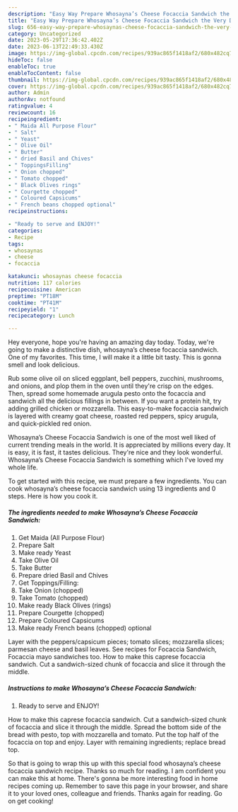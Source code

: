 ```yaml
---
description: "Easy Way Prepare Whosayna’s Cheese Focaccia Sandwich the Very Delicious"
title: "Easy Way Prepare Whosayna’s Cheese Focaccia Sandwich the Very Delicious"
slug: 656-easy-way-prepare-whosaynas-cheese-focaccia-sandwich-the-very-delicious
category: Uncategorized
date: 2023-05-29T17:36:42.402Z
date: 2023-06-13T22:49:33.430Z
image: https://img-global.cpcdn.com/recipes/939ac865f1418af2/680x482cq70/whosaynas-cheese-focaccia-sandwich-recipe-main-photo.jpg
hideToc: false
enableToc: true
enableTocContent: false
thumbnail: https://img-global.cpcdn.com/recipes/939ac865f1418af2/680x482cq70/whosaynas-cheese-focaccia-sandwich-recipe-main-photo.jpg
cover: https://img-global.cpcdn.com/recipes/939ac865f1418af2/680x482cq70/whosaynas-cheese-focaccia-sandwich-recipe-main-photo.jpg
author: Admin
authorAv: notfound
ratingvalue: 4
reviewcount: 16
recipeingredient:
- " Maida All Purpose Flour"
- " Salt"
- " Yeast"
- " Olive Oil"
- " Butter"
- " dried Basil and Chives"
- " ToppingsFilling"
- " Onion chopped"
- " Tomato chopped"
- " Black Olives rings"
- " Courgette chopped"
- " Coloured Capsicums"
- " French beans chopped optional"
recipeinstructions:

- "Ready to serve and ENJOY!"
categories:
- Recipe
tags:
- whosaynas
- cheese
- focaccia

katakunci: whosaynas cheese focaccia 
nutrition: 117 calories
recipecuisine: American
preptime: "PT18M"
cooktime: "PT41M"
recipeyield: "1"
recipecategory: Lunch

---
```



Hey everyone, hope you're having an amazing day today. Today, we're going to make a distinctive dish, whosayna’s cheese focaccia sandwich. One of my favorites. This time, I will make it a little bit tasty. This is gonna smell and look delicious.

Rub some olive oil on sliced eggplant, bell peppers, zucchini, mushrooms, and onions, and plop them in the oven until they&#39;re crisp on the edges. Then, spread some homemade arugula pesto onto the focaccia and sandwich all the delicious fillings in between. If you want a protein hit, try adding grilled chicken or mozzarella. This easy-to-make focaccia sandwich is layered with creamy goat cheese, roasted red peppers, spicy arugula, and quick-pickled red onion.

Whosayna’s Cheese Focaccia Sandwich is one of the most well liked of current trending meals in the world. It is appreciated by millions every day. It is easy, it is fast, it tastes delicious. They're nice and they look wonderful. Whosayna’s Cheese Focaccia Sandwich is something which I've loved my whole life.


To get started with this recipe, we must prepare a few ingredients. You can cook whosayna’s cheese focaccia sandwich using 13 ingredients and 0 steps. Here is how you cook it.

<!--inarticleads1-->

##### The ingredients needed to make Whosayna’s Cheese Focaccia Sandwich:

1. Get  Maida (All Purpose Flour)
1. Prepare  Salt
1. Make ready  Yeast
1. Take  Olive Oil
1. Take  Butter
1. Prepare  dried Basil and Chives
1. Get  Toppings/Filling:
1. Take  Onion (chopped)
1. Take  Tomato (chopped)
1. Make ready  Black Olives (rings)
1. Prepare  Courgette (chopped)
1. Prepare  Coloured Capsicums
1. Make ready  French beans (chopped) optional


Layer with the peppers/capsicum pieces; tomato slices; mozzarella slices; parmesan cheese and basil leaves. See recipes for Focaccia Sandwich, Focaccia mayo sandwiches too. How to make this caprese focaccia sandwich. Cut a sandwich-sized chunk of focaccia and slice it through the middle. 

<!--inarticleads2-->

##### Instructions to make Whosayna’s Cheese Focaccia Sandwich:


1. Ready to serve and ENJOY!

How to make this caprese focaccia sandwich. Cut a sandwich-sized chunk of focaccia and slice it through the middle. Spread the bottom side of the bread with pesto, top with mozzarella and tomato. Put the top half of the focaccia on top and enjoy. Layer with remaining ingredients; replace bread top. 

So that is going to wrap this up with this special food whosayna’s cheese focaccia sandwich recipe. Thanks so much for reading. I am confident you can make this at home. There's gonna be more interesting food in home recipes coming up. Remember to save this page in your browser, and share it to your loved ones, colleague and friends. Thanks again for reading. Go on get cooking!
